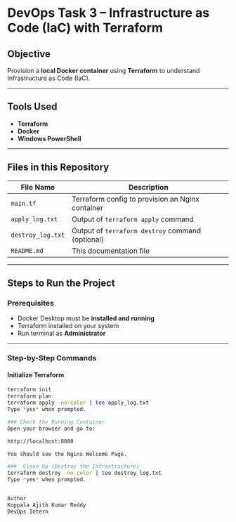 #  DevOps Task 3 – Infrastructure as Code (IaC) with Terraform

##  Objective
Provision a **local Docker container** using **Terraform** to understand Infrastructure as Code (IaC).

---

##  Tools Used
- **Terraform**
- **Docker**
- **Windows PowerShell**

---

##  Files in this Repository

| File Name          | Description                                      |
|--------------------|--------------------------------------------------|
| `main.tf`          | Terraform config to provision an Nginx container |
| `apply_log.txt`    | Output of `terraform apply` command              |
| `destroy_log.txt`  | Output of `terraform destroy` command (optional) |
| `README.md`        | This documentation file                          |

---

## Steps to Run the Project

###  Prerequisites
- Docker Desktop must be **installed and running**
- Terraform installed on your system
- Run terminal as **Administrator**

---

###  Step-by-Step Commands

#### Initialize Terraform
```bash
terraform init
terraform plan
terraform apply -no-color | tee apply_log.txt
Type *yes* when prompted.

### Check the Running Container
Open your browser and go to:

http://localhost:8080

You should see the Nginx Welcome Page.

###  Clean Up (Destroy the Infrastructure)
terraform destroy -no-color | tee destroy_log.txt
Type *yes* when prompted.


Author
Koppala Ajith Kumar Reddy
DevOps Intern
